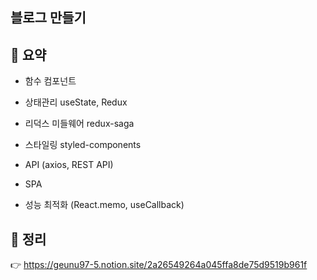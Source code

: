 ## 블로그 만들기

## 📖 요약

- 함수 컴포넌트

- 상태관리 useState, Redux

- 리덕스 미들웨어 redux-saga

- 스타일링 styled-components

- API (axios, REST API)

- SPA

- 성능 최적화 (React.memo, useCallback)

## 📖 정리

👉 https://geunu97-5.notion.site/2a26549264a045ffa8de75d9519b961f
